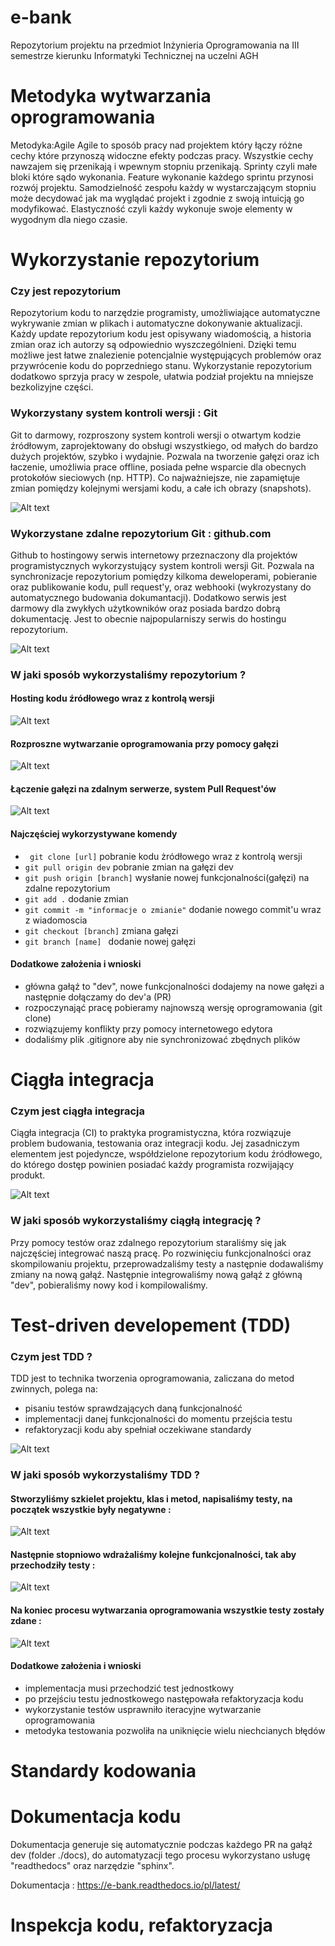 # e-bank
Repozytorium projektu na przedmiot Inżynieria Oprogramowania na III semestrze kierunku  Informatyki Technicznej na uczelni AGH

# Metodyka wytwarzania oprogramowania
Metodyka:Agile
Agile to sposób pracy nad projektem który łączy różne cechy które przynoszą widoczne efekty podczas pracy.
Wszystkie cechy nawzajem się przenikają i wpewnym stopniu przenikają.
Sprinty czyli małe bloki które sądo wykonania.
Feature wykonanie każdego sprintu przynosi rozwój projektu.
Samodzielność zespołu każdy w wystarczającym stopniu może decydować jak ma wyglądać projekt i zgodnie z swoją intuicją go modyfikować.
Elastyczność czyli każdy wykonuje swoje elementy w wygodnym dla niego czasie.


# Wykorzystanie repozytorium
### Czy jest repozytorium
Repozytorium kodu to narzędzie programisty, umożliwiające automatyczne wykrywanie zmian w plikach i automatyczne dokonywanie aktualizacji. Każdy update repozytorium kodu jest opisywany wiadomością, a historia zmian oraz ich autorzy są odpowiednio wyszczególnieni. Dzięki temu możliwe jest łatwe znalezienie potencjalnie występujących problemów oraz przywrócenie kodu do poprzedniego stanu. Wykorzystanie repozytorium dodatkowo sprzyja pracy w zespole, ułatwia podział projektu na mniejsze bezkolizyjne części.

### Wykorzystany system kontroli wersji : **Git**
Git to darmowy, rozproszony system kontroli wersji o otwartym kodzie źródłowym, zaprojektowany do obsługi wszystkiego, od małych do bardzo dużych projektów, szybko i wydajnie. Pozwala na tworzenie gałęzi oraz ich łaczenie, umożliwia prace offline, posiada pełne wsparcie dla obecnych protokołów sieciowych (np. HTTP). Co najważniejsze, nie zapamiętuje zmian pomiędzy kolejnymi wersjami kodu, a całe ich obrazy (snapshots).  

![Alt text](/img/graphics/git-logo.png?raw=true "Title")

### Wykorzystane zdalne repozytorium Git : github.com 
Github to hostingowy serwis internetowy przeznaczony dla projektów programistycznych wykorzystujący system kontroli wersji Git. Pozwala na synchronizacje repozytorium pomiędzy kilkoma deweloperami, pobieranie oraz publikowanie kodu, pull request'y, oraz webhooki (wykrozystany do automatycznego budowania dokumantacji). Dodatkowo serwis jest darmowy dla zwykłych użytkowników oraz posiada bardzo dobrą dokumentację. Jest to obecnie najpopularniszy serwis do hostingu repozytorium.

![Alt text](/img/graphics/github-logo.jpg?raw=true "Title")

### W jaki sposób wykorzystaliśmy repozytorium ?

#### Hosting kodu źródłowego wraz z kontrolą wersji
![Alt text](/img/repo/main.PNG?raw=true "Title")

#### Rozproszne wytwarzanie oprogramowania przy pomocy gałęzi
![Alt text](/img/repo/branch.PNG?raw=true "Title")

#### Łączenie gałęzi na zdalnym serwerze, system Pull Request'ów
![Alt text](/img/repo/PR.PNG?raw=true "Title")

#### Najczęściej wykorzystywane komendy

- ``` git clone [url]``` pobranie kodu żródłowego wraz z kontrolą wersji
- ``` git pull origin dev ``` pobranie zmian na gałęzi dev
- ``` git push origin [branch] ``` wysłanie nowej funkcjonalności(gałęzi) na zdalne repozytorium
- ``` git add . ``` dodanie zmian  
- ``` git commit -m "informacje o zmianie" ``` dodanie nowego commit'u wraz z wiadomoscia
- ``` git checkout [branch] ``` zmiana gałęzi
- ``` git branch [name]  ``` dodanie nowej gałęzi




#### Dodatkowe założenia i wnioski
- główna gałąź to "dev", nowe funkcjonalności dodajemy na nowe gałęzi a następnie dołączamy do dev'a (PR)
- rozpoczynająć pracę pobieramy najnowszą wersję oprogramowania (git clone)
- rozwiązujemy konflikty przy pomocy internetowego edytora
- dodaliśmy plik .gitignore aby nie synchronizować zbędnych plików

# Ciągła integracja

### Czym jest ciągła integracja
Ciągła integracja (CI) to praktyka programistyczna, która rozwiązuje problem budowania, testowania oraz integracji kodu. Jej zasadniczym elementem jest pojedyncze, współdzielone repozytorium kodu źródłowego, do którego dostęp powinien posiadać każdy programista rozwijający produkt.

![Alt text](https://productvision.pl/wp-content/uploads/2016/08/continious-integration.png?raw=true)


### W jaki sposób wykorzystaliśmy ciągłą integrację ?
Przy pomocy testów oraz zdalnego repozytorium staraliśmy się jak najczęściej integrować naszą pracę. Po rozwinięciu funkcjonalności oraz skompilowaniu projektu, przeprowadzaliśmy testy a następnie dodawaliśmy zmiany na nową gałąź. Następnie integrowaliśmy nową gałąź z główną "dev", pobieraliśmy nowy kod i kompilowaliśmy.



# Test-driven developement (TDD)
### Czym jest TDD ?
TDD jest to technika tworzenia oprogramowania, zaliczana do metod zwinnych, polega na:
- pisaniu testów sprawdzających daną funkcjonalność
- implementacji danej funkcjonalności do momentu przejścia testu
- refaktoryzacji kodu aby spełniał oczekiwane standardy

![Alt text](https://marsner.com/wp-content/uploads/test-driven-development-TDD.png?raw=true)

### W jaki sposób wykorzystaliśmy TDD ?

#### Stworzyliśmy szkielet projektu, klas i metod, napisaliśmy testy, na początek wszystkie były negatywne :

![Alt text](/img/testy/errors-all.PNG?raw=true "Title")

#### Następnie stopniowo wdrażaliśmy kolejne funkcjonalności, tak aby przechodziły testy :

![Alt text](/img/testy/zaloguj-usun.PNG?raw=true "Title")

#### Na koniec procesu wytwarzania oprogramowania wszystkie testy zostały zdane :

![Alt text](/img/testy/no-errors.PNG?raw=true "Title")

#### Dodatkowe założenia i wnioski
- implementacja musi przechodzić test jednostkowy
- po przejściu testu jednostkowego następowała refaktoryzacja kodu
- wykorzystanie testów usprawniło iteracyjne wytwarzanie oprogramowania
- metodyka testowania pozwoliła na uniknięcie wielu niechcianych błędów

# Standardy kodowania

# Dokumentacja kodu
Dokumentacja generuje się automatycznie podczas każdego PR na gałąź dev (folder ./docs),
do automatyzacji tego procesu wykorzystano usługę "readthedocs" oraz narzędzie "sphinx".

Dokumentacja : https://e-bank.readthedocs.io/pl/latest/

# Inspekcja kodu, refaktoryzacja


